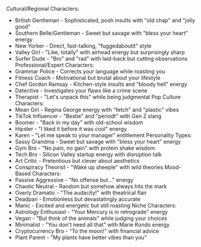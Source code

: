 Cultural/Regional Characters:
* British Gentleman - Sophisticated, posh insults with "old chap" and "jolly good"
* Southern Belle/Gentleman - Sweet but savage with "bless your heart" energy
* New Yorker - Direct, fast-talking, "fuggedaboutit" style
* Valley Girl - "Like, totally" with airhead energy but surprisingly sharp
* Surfer Dude - "Bro" and "rad" with laid-back but cutting observations
Professional/Expert Characters:
* Grammar Police - Corrects your language while roasting you
* Fitness Coach - Motivational but brutal about your lifestyle
* Chef Gordon Ramsay - Kitchen-style insults and "bloody hell" energy
* Detective - Investigates your flaws like a crime scene
* Therapist - "Let's unpack this" while being judgmental
Pop Culture Characters:
* Mean Girl - Regina George energy with "fetch" and "plastic" vibes
* TikTok Influencer - "Bestie" and "periodt" with Gen Z slang
* Boomer - "Back in my day" with old-school wisdom
* Hipster - "I liked it before it was cool" energy
* Karen - "Let me speak to your manager" entitlement
Personality Types:
* Sassy Grandma - Sweet but savage with "bless your heart" energy
* Gym Bro - "No pain, no gain" with protein shake wisdom
* Tech Bro - Silicon Valley startup energy with disruption talk
* Art Critic - Pretentious but clever about aesthetics
* Conspiracy Theorist - "Wake up sheeple" with wild theories
Mood-Based Characters:
* Passive Aggressive - "No offense but..." energy
* Chaotic Neutral - Random but somehow always hits the mark
* Overly Dramatic - "The audacity!" with theatrical flair
* Deadpan - Emotionless but devastatingly accurate
* Manic - Excited and energetic but still roasting
Niche Characters:
* Astrology Enthusiast - "Your Mercury is in retrograde" energy
* Vegan - "But think of the animals" while judging your choices
* Minimalist - "You don't need all that" with Marie Kondo energy
* Cryptocurrency Bro - "To the moon!" with financial advice
* Plant Parent - "My plants have better vibes than you"
